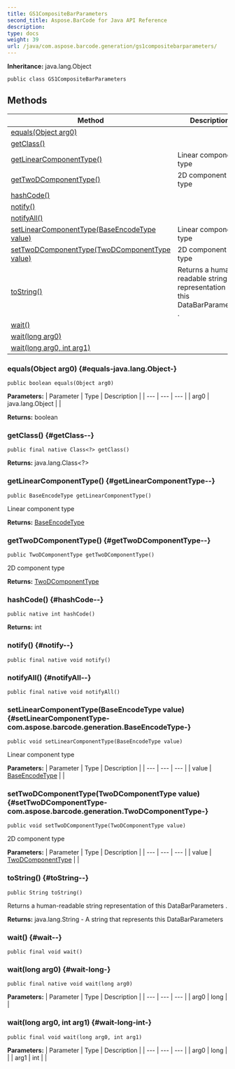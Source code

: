 ```yaml
---
title: GS1CompositeBarParameters
second_title: Aspose.BarCode for Java API Reference
description: 
type: docs
weight: 39
url: /java/com.aspose.barcode.generation/gs1compositebarparameters/
---
```

**Inheritance:**
java.lang.Object
```
public class GS1CompositeBarParameters
```
## Methods

| Method | Description |
| --- | --- |
| [equals(Object arg0)](#equals-java.lang.Object-) |  |
| [getClass()](#getClass--) |  |
| [getLinearComponentType()](#getLinearComponentType--) | Linear component type |
| [getTwoDComponentType()](#getTwoDComponentType--) | 2D component type |
| [hashCode()](#hashCode--) |  |
| [notify()](#notify--) |  |
| [notifyAll()](#notifyAll--) |  |
| [setLinearComponentType(BaseEncodeType value)](#setLinearComponentType-com.aspose.barcode.generation.BaseEncodeType-) | Linear component type |
| [setTwoDComponentType(TwoDComponentType value)](#setTwoDComponentType-com.aspose.barcode.generation.TwoDComponentType-) | 2D component type |
| [toString()](#toString--) | Returns a human-readable string representation of this DataBarParameters . |
| [wait()](#wait--) |  |
| [wait(long arg0)](#wait-long-) |  |
| [wait(long arg0, int arg1)](#wait-long-int-) |  |
### equals(Object arg0) {#equals-java.lang.Object-}
```
public boolean equals(Object arg0)
```




**Parameters:**
| Parameter | Type | Description |
| --- | --- | --- |
| arg0 | java.lang.Object |  |

**Returns:**
boolean
### getClass() {#getClass--}
```
public final native Class<?> getClass()
```




**Returns:**
java.lang.Class<?>
### getLinearComponentType() {#getLinearComponentType--}
```
public BaseEncodeType getLinearComponentType()
```


Linear component type

**Returns:**
[BaseEncodeType](../../com.aspose.barcode.generation/baseencodetype)
### getTwoDComponentType() {#getTwoDComponentType--}
```
public TwoDComponentType getTwoDComponentType()
```


2D component type

**Returns:**
[TwoDComponentType](../../com.aspose.barcode.generation/twodcomponenttype)
### hashCode() {#hashCode--}
```
public native int hashCode()
```




**Returns:**
int
### notify() {#notify--}
```
public final native void notify()
```




### notifyAll() {#notifyAll--}
```
public final native void notifyAll()
```




### setLinearComponentType(BaseEncodeType value) {#setLinearComponentType-com.aspose.barcode.generation.BaseEncodeType-}
```
public void setLinearComponentType(BaseEncodeType value)
```


Linear component type

**Parameters:**
| Parameter | Type | Description |
| --- | --- | --- |
| value | [BaseEncodeType](../../com.aspose.barcode.generation/baseencodetype) |  |

### setTwoDComponentType(TwoDComponentType value) {#setTwoDComponentType-com.aspose.barcode.generation.TwoDComponentType-}
```
public void setTwoDComponentType(TwoDComponentType value)
```


2D component type

**Parameters:**
| Parameter | Type | Description |
| --- | --- | --- |
| value | [TwoDComponentType](../../com.aspose.barcode.generation/twodcomponenttype) |  |

### toString() {#toString--}
```
public String toString()
```


Returns a human-readable string representation of this DataBarParameters .

**Returns:**
java.lang.String - A string that represents this DataBarParameters
### wait() {#wait--}
```
public final void wait()
```




### wait(long arg0) {#wait-long-}
```
public final native void wait(long arg0)
```




**Parameters:**
| Parameter | Type | Description |
| --- | --- | --- |
| arg0 | long |  |

### wait(long arg0, int arg1) {#wait-long-int-}
```
public final void wait(long arg0, int arg1)
```




**Parameters:**
| Parameter | Type | Description |
| --- | --- | --- |
| arg0 | long |  |
| arg1 | int |  |

